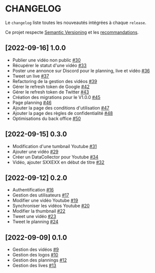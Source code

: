 # CHANGELOG

Le `changelog` liste toutes les nouveautés intégrées à chaque `release`.

Ce projet respecte [Semantic Versioning](https://semver.org/) et les [recommandations](https://keepachangelog.com/en/1.0.0/).

## [2022-09-16] 1.0.0
* Publier une vidéo non public [#30](https://github.com/TBoileau/twitch/issues/30)
* Récupérer le statut d'une vidéo [#33](https://github.com/TBoileau/twitch/issues/33)
* Poster une annonce sur Discord pour le planning, live et vidéo [#36](https://github.com/TBoileau/twitch/issues/36)
* Tweet un live [#37](https://github.com/TBoileau/twitch/issues/37)
* Refactoring de la gestion des vidéos [#39](https://github.com/TBoileau/twitch/issues/39)
* Gérer le refresh token de Google [#42](https://github.com/TBoileau/twitch/issues/42)
* Gérer le refresh token de Twitter [#43](https://github.com/TBoileau/twitch/issues/43)
* Création des migrations pour le V1.0.0 [#45](https://github.com/TBoileau/twitch/issues/45)
* Page planning [#46](https://github.com/TBoileau/twitch/issues/46)
* Ajouter la page des conditions d'utilisation [#47](https://github.com/TBoileau/twitch/issues/47)
* Ajouter la page des règles de confidentialité [#48](https://github.com/TBoileau/twitch/issues/48)
* Optimisations du back office [#50](https://github.com/TBoileau/twitch/issues/50)

## [2022-09-15] 0.3.0
* Modification d'une tumbnail Youtube [#31](https://github.com/TBoileau/twitch/issues/31)
* Ajouter une vidéo [#29](https://github.com/TBoileau/twitch/issues/29)
* Créer un DataCollector pour Youtube [#34](https://github.com/TBoileau/twitch/issues/34)
* Vidéo, ajouter SXXEXX en début de titre [#32](https://github.com/TBoileau/twitch/issues/32)

## [2022-09-12] 0.2.0
* Authentification [#16](https://github.com/TBoileau/twitch/issues/16)
* Gestion des utilisateurs [#17](https://github.com/TBoileau/twitch/issues/17)
* Modifier une vidéo Youtube [#19](https://github.com/TBoileau/twitch/issues/19)
* Synchroniser les vidéos Youtube [#20](https://github.com/TBoileau/twitch/issues/20)
* Modifier la thumbnail [#22](https://github.com/TBoileau/twitch/issues/22)
* Tweet une vidéo [#23](https://github.com/TBoileau/twitch/issues/23)
* Tweet le planning [#24](https://github.com/TBoileau/twitch/issues/24)


## [2022-09-09] 0.1.0
* Gestion des vidéos [#9](https://github.com/TBoileau/twitch/issues/9)
* Gestion des logos [#10](https://github.com/TBoileau/twitch/issues/10)
* Gestion des plannings [#12](https://github.com/TBoileau/twitch/issues/12)
* Gestion des lives [#13](https://github.com/TBoileau/twitch/issues/13)

